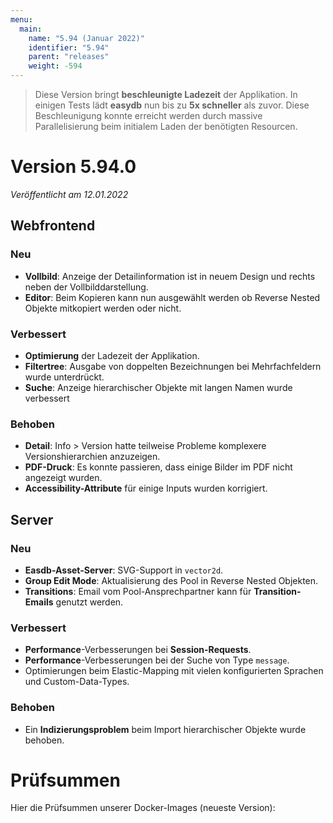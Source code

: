 ```yaml
---
menu:
  main:
    name: "5.94 (Januar 2022)"
    identifier: "5.94"
    parent: "releases"
    weight: -594
---
```


> Diese Version bringt **beschleunigte Ladezeit** der Applikation. In einigen Tests lädt **easydb** nun bis zu **5x schneller** als zuvor. Diese Beschleunigung konnte erreicht werden durch massive Parallelisierung beim initialem Laden der benötigten Resourcen. 

# Version 5.94.0

*Veröffentlicht am 12.01.2022*

## Webfrontend

### Neu

* **Vollbild**: Anzeige der Detailinformation ist in neuem Design und rechts neben der Vollbilddarstellung.
* **Editor**: Beim Kopieren kann nun ausgewählt werden ob Reverse Nested Objekte mitkopiert werden oder nicht.

### Verbessert

* **Optimierung** der Ladezeit der Applikation.
* **Filtertree**: Ausgabe von doppelten Bezeichnungen bei Mehrfachfeldern wurde unterdrückt.
* **Suche**: Anzeige hierarchischer Objekte mit langen Namen wurde verbessert 

### Behoben

* **Detail**: Info > Version hatte teilweise Probleme komplexere Versionshierarchien anzuzeigen.
* **PDF-Druck**: Es konnte passieren, dass einige Bilder im PDF nicht angezeigt wurden.
* **Accessibility-Attribute** für einige Inputs wurden korrigiert.

## Server

### Neu

* **Easdb-Asset-Server**: SVG-Support in `vector2d`.
* **Group Edit Mode**: Aktualisierung des Pool in Reverse Nested Objekten.
* **Transitions**: Email vom Pool-Ansprechpartner kann für **Transition-Emails** genutzt werden.

### Verbessert

* **Performance**-Verbesserungen bei **Session-Requests**. 
* **Performance**-Verbesserungen bei der Suche von Type `message`.
* Optimierungen beim Elastic-Mapping mit vielen konfigurierten Sprachen und Custom-Data-Types.

### Behoben

* Ein **Indizierungsproblem** beim Import hierarchischer Objekte wurde behoben.

# Prüfsummen

Hier die Prüfsummen unserer Docker-Images (neueste Version): 
